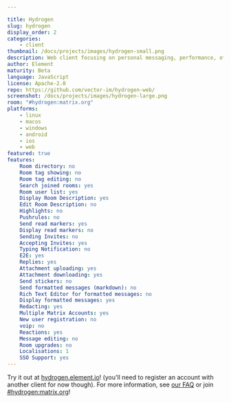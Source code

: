 ```yaml
---

title: Hydrogen
slug: hydrogen
display_order: 2
categories:
    - client
thumbnail: /docs/projects/images/hydrogen-small.png
description: Web client focusing on personal messaging, performance, offline usage and wide browser support, including mobile!
author: Element
maturity: Beta
language: JavaScript
license: Apache-2.0
repo: https://github.com/vector-im/hydrogen-web/
screenshot: /docs/projects/images/hydrogen-large.png
room: "#hydrogen:matrix.org"
platforms:
    - linux
    - macos
    - windows
    - android
    - ios
    - web
featured: true
features:
    Room directory: no
    Room tag showing: no
    Room tag editing: no
    Search joined rooms: yes
    Room user list: yes
    Display Room Description: yes
    Edit Room Description: no
    Highlights: no
    Pushrules: no
    Send read markers: yes
    Display read markers: no
    Sending Invites: no
    Accepting Invites: yes
    Typing Notification: no
    E2E: yes
    Replies: yes
    Attachment uploading: yes
    Attachment downloading: yes
    Send stickers: no
    Send formatted messages (markdown): no
    Rich Text Editor for formatted messages: no
    Display formatted messages: yes
    Redacting: yes
    Multiple Matrix Accounts: yes
    New user registration: no
    voip: no
    Reactions: yes
    Message editing: no
    Room upgrades: no
    Localisations: 1
    SSO Support: yes
---
```


Try it out at [hydrogen.element.io](https://hydrogen.element.io)! (you'll need to register an account with another client for now though). For more information, see [our FAQ](https://github.com/vector-im/hydrogen-web/blob/master/doc/FAQ.md) or join [#hydrogen:matrix.org](https://matrix.to/#/#hydrogen:matrix.org)!
